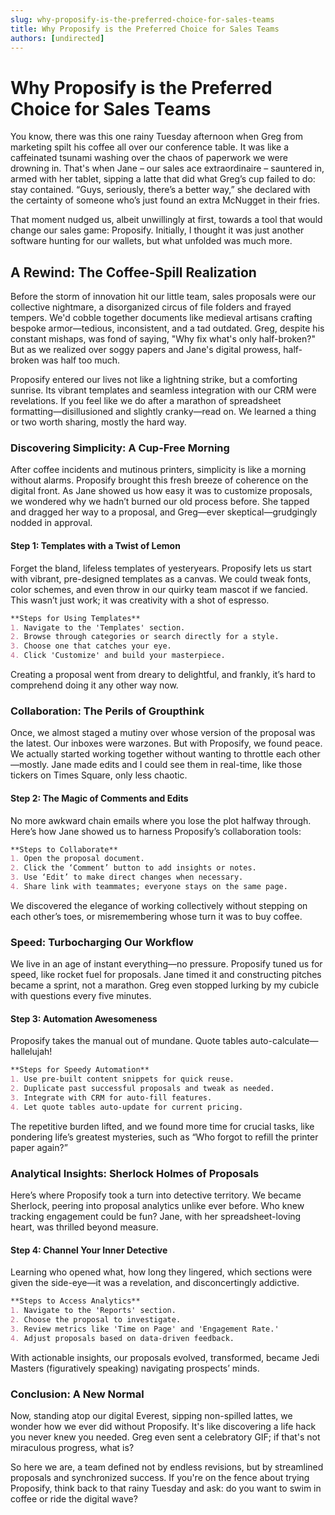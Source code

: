 ```yaml
---
slug: why-proposify-is-the-preferred-choice-for-sales-teams
title: Why Proposify is the Preferred Choice for Sales Teams
authors: [undirected]
---
```



# Why Proposify is the Preferred Choice for Sales Teams

You know, there was this one rainy Tuesday afternoon when Greg from marketing spilt his coffee all over our conference table. It was like a caffeinated tsunami washing over the chaos of paperwork we were drowning in. That's when Jane – our sales ace extraordinaire – sauntered in, armed with her tablet, sipping a latte that did what Greg’s cup failed to do: stay contained. “Guys, seriously, there’s a better way,” she declared with the certainty of someone who’s just found an extra McNugget in their fries.

That moment nudged us, albeit unwillingly at first, towards a tool that would change our sales game: Proposify. Initially, I thought it was just another software hunting for our wallets, but what unfolded was much more.

## A Rewind: The Coffee-Spill Realization

Before the storm of innovation hit our little team, sales proposals were our collective nightmare, a disorganized circus of file folders and frayed tempers. We'd cobble together documents like medieval artisans crafting bespoke armor—tedious, inconsistent, and a tad outdated. Greg, despite his constant mishaps, was fond of saying, "Why fix what's only half-broken?" But as we realized over soggy papers and Jane's digital prowess, half-broken was half too much.

Proposify entered our lives not like a lightning strike, but a comforting sunrise. Its vibrant templates and seamless integration with our CRM were revelations. If you feel like we do after a marathon of spreadsheet formatting—disillusioned and slightly cranky—read on. We learned a thing or two worth sharing, mostly the hard way.

### Discovering Simplicity: A Cup-Free Morning

After coffee incidents and mutinous printers, simplicity is like a morning without alarms. Proposify brought this fresh breeze of coherence on the digital front. As Jane showed us how easy it was to customize proposals, we wondered why we hadn’t burned our old process before. She tapped and dragged her way to a proposal, and Greg—ever skeptical—grudgingly nodded in approval. 

#### Step 1: Templates with a Twist of Lemon

Forget the bland, lifeless templates of yesteryears. Proposify lets us start with vibrant, pre-designed templates as a canvas. We could tweak fonts, color schemes, and even throw in our quirky team mascot if we fancied. This wasn’t just work; it was creativity with a shot of espresso.

```markdown
**Steps for Using Templates**
1. Navigate to the 'Templates' section.
2. Browse through categories or search directly for a style.
3. Choose one that catches your eye.
4. Click 'Customize' and build your masterpiece.
```

Creating a proposal went from dreary to delightful, and frankly, it’s hard to comprehend doing it any other way now.

### Collaboration: The Perils of Groupthink

Once, we almost staged a mutiny over whose version of the proposal was the latest. Our inboxes were warzones. But with Proposify, we found peace. We actually started working together without wanting to throttle each other—mostly. Jane made edits and I could see them in real-time, like those tickers on Times Square, only less chaotic.

#### Step 2: The Magic of Comments and Edits

No more awkward chain emails where you lose the plot halfway through. Here’s how Jane showed us to harness Proposify’s collaboration tools:

```markdown
**Steps to Collaborate**
1. Open the proposal document.
2. Click the ‘Comment’ button to add insights or notes.
3. Use ‘Edit’ to make direct changes when necessary.
4. Share link with teammates; everyone stays on the same page.
```

We discovered the elegance of working collectively without stepping on each other’s toes, or misremembering whose turn it was to buy coffee.

### Speed: Turbocharging Our Workflow

We live in an age of instant everything—no pressure. Proposify tuned us for speed, like rocket fuel for proposals. Jane timed it and constructing pitches became a sprint, not a marathon. Greg even stopped lurking by my cubicle with questions every five minutes.

#### Step 3: Automation Awesomeness

Proposify takes the manual out of mundane. Quote tables auto-calculate—hallelujah!

```markdown
**Steps for Speedy Automation**
1. Use pre-built content snippets for quick reuse.
2. Duplicate past successful proposals and tweak as needed.
3. Integrate with CRM for auto-fill features.
4. Let quote tables auto-update for current pricing.
```

The repetitive burden lifted, and we found more time for crucial tasks, like pondering life’s greatest mysteries, such as “Who forgot to refill the printer paper again?”

### Analytical Insights: Sherlock Holmes of Proposals

Here’s where Proposify took a turn into detective territory. We became Sherlock, peering into proposal analytics unlike ever before. Who knew tracking engagement could be fun? Jane, with her spreadsheet-loving heart, was thrilled beyond measure.

#### Step 4: Channel Your Inner Detective

Learning who opened what, how long they lingered, which sections were given the side-eye—it was a revelation, and disconcertingly addictive.

```markdown
**Steps to Access Analytics**
1. Navigate to the 'Reports' section.
2. Choose the proposal to investigate.
3. Review metrics like 'Time on Page' and 'Engagement Rate.'
4. Adjust proposals based on data-driven feedback.
```

With actionable insights, our proposals evolved, transformed, became Jedi Masters (figuratively speaking) navigating prospects’ minds.

### Conclusion: A New Normal

Now, standing atop our digital Everest, sipping non-spilled lattes, we wonder how we ever did without Proposify. It's like discovering a life hack you never knew you needed. Greg even sent a celebratory GIF; if that's not miraculous progress, what is?

So here we are, a team defined not by endless revisions, but by streamlined proposals and synchronized success. If you're on the fence about trying Proposify, think back to that rainy Tuesday and ask: do you want to swim in coffee or ride the digital wave?